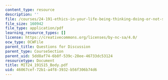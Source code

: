 ```yaml
---
content_type: resource
description: ''
file: /courses/24-191-ethics-in-your-life-being-thinking-doing-or-not-spring-2015/46067cef72b1a4f83932b56f306b74d6_MIT24_191S15_Body.pdf
file_size: 160942
file_type: application/pdf
learning_resource_types: []
license: https://creativecommons.org/licenses/by-nc-sa/4.0/
ocw_type: OCWFile
parent_title: Questions for Discussion
parent_type: CourseSection
parent_uid: 5dd8af74-6b8f-539c-28ee-46733dc53124
resourcetype: Document
title: MIT24_191S15_Body.pdf
uid: 46067cef-72b1-a4f8-3932-b56f306b74d6
---
```


